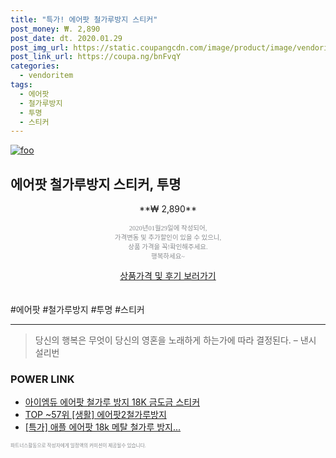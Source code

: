 ```yaml
--- 
title: "특가! 에어팟 철가루방지 스티커" 
post_money: ₩. 2,890 
post_date: dt. 2020.01.29 
post_img_url: https://static.coupangcdn.com/image/product/image/vendoritem/2019/04/11/4242043115/06240e01-9e70-46fd-8278-c9242597182f.jpg 
post_link_url: https://coupa.ng/bnFvqY 
categories: 
  - vendoritem 
tags: 
  - 에어팟 
  - 철가루방지 
  - 투명 
  - 스티커 
--- 
```

[![foo](https://static.coupangcdn.com/image/product/image/vendoritem/2019/04/11/4242043115/06240e01-9e70-46fd-8278-c9242597182f.jpg)](https://coupa.ng/bnFvqY) 

## 에어팟 철가루방지 스티커, 투명 
<p style="text-align: center;">**₩ 2,890**</p> 
<p style="text-align: center;"><span style="color: #898c8f; font-family: Georgia,Times,serif; font-size: 0.75em;">2020년01월29일에 작성되어, <br>가격변동 및 추가할인이 있을 수 있으니,<br> 상품 가격을 꼭!확인해주세요.<br>행복하세요~</span> 
</p>	 
<div markdown="0" style="text-align: center;"><a href="https://coupa.ng/bnFvqY" class="btn btn--success">상품가격 및 후기 보러가기</a></div> 
<br><br> 
  #에어팟 #철가루방지 #투명 #스티커 
<hr> 

> 당신의 행복은 무엇이 당신의 영혼을 노래하게 하는가에 따라 결정된다. – 낸시 설리번 


### POWER LINK

* <a href="https://blog.naver.com/santokki14/221784445847" target="_blank">아이엠듀 에어팟 철가루 방지 18K 금도금 스티커</a>
* <a href="https://blog.naver.com/fasyy4321/221782428414" target="_blank"> TOP ~57위 [생활] 에어팟2철가루방지</a>
* <a href="https://blog.naver.com/sakai111/221789598844" target="_blank">[특가] 애플 에어팟 18k 메탈 철가루 방지...</a>

<span style="color: #898c8f; font-family: Georgia,Times,serif; font-size: 0.55em;">파트너스활동으로 작성자에게 일정액의 커미션이 제공될수 있습니다.</span> 

